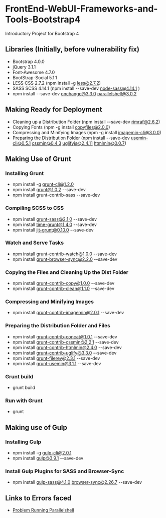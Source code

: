 # FrontEnd-WebUI-Frameworks-and-Tools-Bootstrap4
Introductory Project for Bootstrap 4

## Libraries (Initially, before vulnerability fix)
- Bootstrap 4.0.0 
- jQuery 3.1.1
- Font-Awesome 4.7.0
- BootStrap-Social 5.1.1
- LESS CSS 2.7.2 (npm install -g less@2.7.2)
- SASS SCSS 4.14.1 (npm install --save-dev node-sass@4.14.1 )
- npm install --save-dev onchange@3.3.0 parallelshell@3.0.2

## Making Ready for Deployment
- Cleaning up a Distribution Folder (npm install --save-dev rimraf@2.6.2)
- Copying Fonts (npm -g install copyfiles@2.0.0)
- Compressing and Minifying Images (npm -g install imagemin-cli@3.0.0)
- Preparing the Distribution Folder (npm install --save-dev usemin-cli@0.5.1 cssmin@0.4.3 uglifyjs@2.4.11 htmlmin@0.0.7)

## Making Use of Grunt
### Installing Grunt
- npm install -g grunt-cli@1.2.0
- npm install grunt@1.0.2 --save-dev
- npm install grunt-contrib-sass --save-dev
### Compiling SCSS to CSS
- npm install grunt-sass@2.1.0 --save-dev
- npm install time-grunt@1.4.0 --save-dev
- npm install jit-grunt@0.10.0 --save-dev
### Watch and Serve Tasks
- npm install grunt-contrib-watch@1.0.0 --save-dev
- npm install grunt-browser-sync@2.2.0 --save-dev
### Copying the Files and Cleaning Up the Dist Folder
- npm install grunt-contrib-copy@1.0.0 --save-dev
- npm install grunt-contrib-clean@1.1.0 --save-dev
### Compressing and Minifying Images
- npm install grunt-contrib-imagemin@2.0.1 --save-dev
### Preparing the Distribution Folder and Files
- npm install grunt-contrib-concat@1.0.1 --save-dev
- npm install grunt-contrib-cssmin@2.2.1 --save-dev
- npm install grunt-contrib-htmlmin@2.4.0 --save-dev
- npm install grunt-contrib-uglify@3.3.0 --save-dev
- npm install grunt-filerev@2.3.1 --save-dev
- npm install grunt-usemin@3.1.1 --save-dev
### Grunt build
- grunt build
### Run with Grunt
- grunt

## Making use of Gulp
### Installing Gulp
- npm install -g gulp-cli@2.0.1
- npm install gulp@3.9.1 --save-dev
### Install Gulp Plugins for SASS and Browser-Sync
- npm install gulp-sass@4.1.0  browser-sync@2.26.7 --save-dev

## Links to Errors faced
- [Problem Running Parallelshell](https://stackoverflow.com/questions/53461626/problem-running-parallelshell-nodejs-script/)